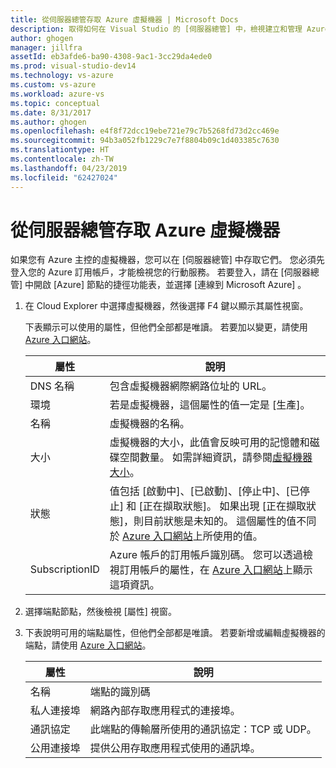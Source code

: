 ```yaml
---
title: 從伺服器總管存取 Azure 虛擬機器 | Microsoft Docs
description: 取得如何在 Visual Studio 的 [伺服器總管] 中，檢視建立和管理 Azure 虛擬機器 (VM) 的概觀。
author: ghogen
manager: jillfra
assetId: eb3afde6-ba90-4308-9ac1-3cc29da4ede0
ms.prod: visual-studio-dev14
ms.technology: vs-azure
ms.custom: vs-azure
ms.workload: azure-vs
ms.topic: conceptual
ms.date: 8/31/2017
ms.author: ghogen
ms.openlocfilehash: e4f8f72dcc19ebe721e79c7b5268fd73d2cc469e
ms.sourcegitcommit: 94b3a052fb1229c7e7f8804b09c1d403385c7630
ms.translationtype: HT
ms.contentlocale: zh-TW
ms.lasthandoff: 04/23/2019
ms.locfileid: "62427024"
---
```

# <a name="accessing-azure-virtual-machines-from-server-explorer"></a>從伺服器總管存取 Azure 虛擬機器

如果您有 Azure 主控的虛擬機器，您可以在 [伺服器總管] 中存取它們。 您必須先登入您的 Azure 訂用帳戶，才能檢視您的行動服務。 若要登入，請在 [伺服器總管] 中開啟 [Azure] 節點的捷徑功能表，並選擇 [連線到 Microsoft Azure] 。

1. 在 Cloud Explorer 中選擇虛擬機器，然後選擇 F4 鍵以顯示其屬性視窗。

    下表顯示可以使用的屬性，但他們全部都是唯讀。 若要加以變更，請使用 [Azure 入口網站](http://go.microsoft.com/fwlink/p/?LinkID=525040)。

   | 屬性 | 說明 |
   | --- | --- |
   | DNS 名稱 |包含虛擬機器網際網路位址的 URL。 |
   | 環境 |若是虛擬機器，這個屬性的值一定是 [生產]。 |
   | 名稱 |虛擬機器的名稱。 |
   | 大小 |虛擬機器的大小，此值會反映可用的記憶體和磁碟空間數量。 如需詳細資訊，請參閱[虛擬機器大小](https://docs.microsoft.com/azure/cloud-services/cloud-services-sizes-specs)。 |
   | 狀態 |值包括 [啟動中]、[已啟動]、[停止中]、[已停止] 和 [正在擷取狀態]。 如果出現 [正在擷取狀態]，則目前狀態是未知的。 這個屬性的值不同於 [Azure 入口網站](http://go.microsoft.com/fwlink/p/?LinkID=525040)上所使用的值。 |
   | SubscriptionID |Azure 帳戶的訂用帳戶識別碼。 您可以透過檢視訂用帳戶的屬性，在 [Azure 入口網站](http://go.microsoft.com/fwlink/p/?LinkID=525040)上顯示這項資訊。 |
2. 選擇端點節點，然後檢視 [屬性]  視窗。
3. 下表說明可用的端點屬性，但他們全部都是唯讀。 若要新增或編輯虛擬機器的端點，請使用 [Azure 入口網站](http://go.microsoft.com/fwlink/p/?LinkID=525040)。 

   | 屬性 | 說明 |
   | --- | --- |
   | 名稱 |端點的識別碼 |
   | 私人連接埠 |網路內部存取應用程式的連接埠。 |
   | 通訊協定 |此端點的傳輸層所使用的通訊協定：TCP 或 UDP。 |
   | 公用連接埠 |提供公用存取應用程式使用的通訊埠。 |
